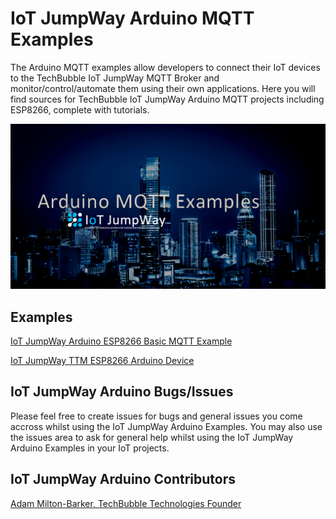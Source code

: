# IoT JumpWay Arduino MQTT Examples
The Arduino MQTT examples allow developers to connect their IoT devices to the TechBubble IoT JumpWay MQTT Broker and monitor/control/automate them using their own applications. Here you will find sources for TechBubble IoT JumpWay Arduino MQTT projects including ESP8266, complete with tutorials.

![IoT JumpWay TTM Device](Images/main/banner.png)

## Examples

[IoT JumpWay Arduino ESP8266 Basic MQTT Example](https://github.com/TechBubbleTechnologies/IoT-JumpWay-Arduino-Examples/tree/master/ESP8266/Basic-MQTT "IoT JumpWay Arduino ESP8266 Basic MQTT Example")

[IoT JumpWay TTM ESP8266 Arduino Device](https://github.com/TechBubbleTechnologies/IoT-JumpWay-Arduino-Examples/tree/master/ESP8266/TTM "IoT JumpWay TTM ESP8266 Arduino Device")

## IoT JumpWay Arduino Bugs/Issues

Please feel free to create issues for bugs and general issues you come accross whilst using the IoT JumpWay Arduino Examples. You may also use the issues area to ask for general help whilst using the IoT JumpWay Arduino Examples in your IoT projects.

## IoT JumpWay Arduino Contributors

[Adam Milton-Barker, TechBubble Technologies Founder](https://github.com/AdamMiltonBarker "Adam Milton-Barker, TechBubble Technologies Founder")